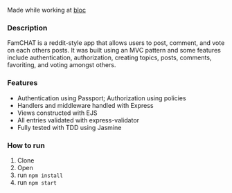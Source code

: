 Made while working at [bloc](www.bloc.io)

### Description

FamCHAT is a reddit-style app that allows users to post,
comment, and vote on each others posts. It was built using an
MVC pattern and some features include authentication,
authorization, creating topics, posts, comments, favoriting,
and voting amongst others.

### Features

- Authentication using Passport; Authorization using policies
- Handlers and middleware handled with Express
- Views constructed with EJS
- All entries validated with express-validator
- Fully tested with TDD using Jasmine

### How to run

1. Clone
2. Open
3. run `npm install`
4. run `npm start`
